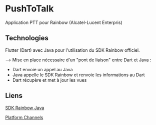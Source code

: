 # PushToTalk

Application PTT pour Rainbow (Alcatel-Lucent Enterpris)


## Technologies

Flutter (Dart) avec Java pour l'utilisation du SDK Rainbow officiel.

--> Mise en place nécessaire d'un "pont de liaison" entre Dart et Java :

- Dart envoie un appel au Java
- Java appelle le SDK Rainbow et renvoie les informations au Dart
- Dart récupère et met à jour les vues

## Liens

[SDK Rainbow Java](https://developers.openrainbow.com/doc/sdk/android/home)

[Platform Channels](https://docs.flutter.dev/platform-integration/platform-channels?tab=android-channel-java-tab)